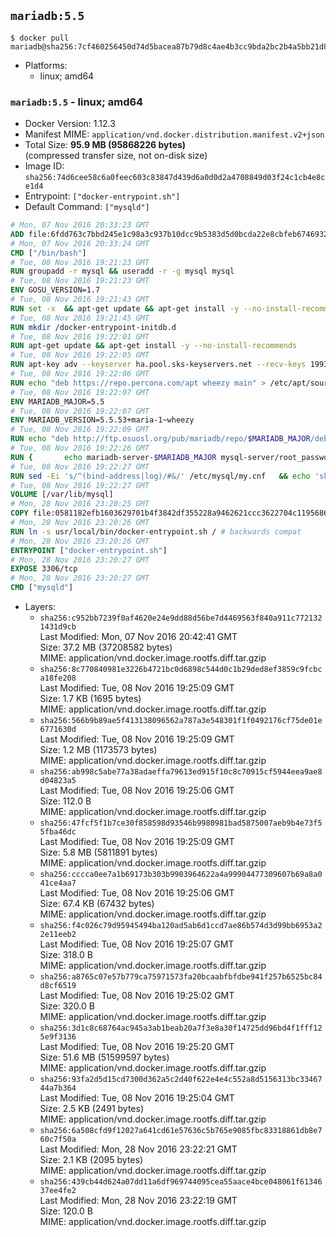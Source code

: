 ## `mariadb:5.5`

```console
$ docker pull mariadb@sha256:7cf460256450d74d5bacea87b79d8c4ae4b3cc9bda2bc2b4a5bb21d8a98927d8
```

-	Platforms:
	-	linux; amd64

### `mariadb:5.5` - linux; amd64

-	Docker Version: 1.12.3
-	Manifest MIME: `application/vnd.docker.distribution.manifest.v2+json`
-	Total Size: **95.9 MB (95868226 bytes)**  
	(compressed transfer size, not on-disk size)
-	Image ID: `sha256:74d6cee58c6a0feec603c83847d439d6a0d0d2a4708849d03f24c1cb4e8ce1d4`
-	Entrypoint: `["docker-entrypoint.sh"]`
-	Default Command: `["mysqld"]`

```dockerfile
# Mon, 07 Nov 2016 20:33:23 GMT
ADD file:6fdd763c7bbd245e1c98a3c937b10dcc9b5383d5d0bcda22e8cbfeb6746932da in / 
# Mon, 07 Nov 2016 20:33:24 GMT
CMD ["/bin/bash"]
# Tue, 08 Nov 2016 19:21:23 GMT
RUN groupadd -r mysql && useradd -r -g mysql mysql
# Tue, 08 Nov 2016 19:21:23 GMT
ENV GOSU_VERSION=1.7
# Tue, 08 Nov 2016 19:21:43 GMT
RUN set -x 	&& apt-get update && apt-get install -y --no-install-recommends ca-certificates wget && rm -rf /var/lib/apt/lists/* 	&& wget -O /usr/local/bin/gosu "https://github.com/tianon/gosu/releases/download/$GOSU_VERSION/gosu-$(dpkg --print-architecture)" 	&& wget -O /usr/local/bin/gosu.asc "https://github.com/tianon/gosu/releases/download/$GOSU_VERSION/gosu-$(dpkg --print-architecture).asc" 	&& export GNUPGHOME="$(mktemp -d)" 	&& gpg --keyserver ha.pool.sks-keyservers.net --recv-keys B42F6819007F00F88E364FD4036A9C25BF357DD4 	&& gpg --batch --verify /usr/local/bin/gosu.asc /usr/local/bin/gosu 	&& rm -r "$GNUPGHOME" /usr/local/bin/gosu.asc 	&& chmod +x /usr/local/bin/gosu 	&& gosu nobody true 	&& apt-get purge -y --auto-remove ca-certificates wget
# Tue, 08 Nov 2016 19:21:45 GMT
RUN mkdir /docker-entrypoint-initdb.d
# Tue, 08 Nov 2016 19:22:01 GMT
RUN apt-get update && apt-get install -y --no-install-recommends 		apt-transport-https ca-certificates 		pwgen 	&& rm -rf /var/lib/apt/lists/*
# Tue, 08 Nov 2016 19:22:05 GMT
RUN apt-key adv --keyserver ha.pool.sks-keyservers.net --recv-keys 199369E5404BD5FC7D2FE43BCBCB082A1BB943DB 	&& apt-key adv --keyserver ha.pool.sks-keyservers.net --recv-keys 430BDF5C56E7C94E848EE60C1C4CBDCDCD2EFD2A 	&& apt-key adv --keyserver ha.pool.sks-keyservers.net --recv-keys 4D1BB29D63D98E422B2113B19334A25F8507EFA5
# Tue, 08 Nov 2016 19:22:06 GMT
RUN echo "deb https://repo.percona.com/apt wheezy main" > /etc/apt/sources.list.d/percona.list 	&& { 		echo 'Package: *'; 		echo 'Pin: release o=Percona Development Team'; 		echo 'Pin-Priority: 998'; 	} > /etc/apt/preferences.d/percona
# Tue, 08 Nov 2016 19:22:07 GMT
ENV MARIADB_MAJOR=5.5
# Tue, 08 Nov 2016 19:22:07 GMT
ENV MARIADB_VERSION=5.5.53+maria-1~wheezy
# Tue, 08 Nov 2016 19:22:09 GMT
RUN echo "deb http://ftp.osuosl.org/pub/mariadb/repo/$MARIADB_MAJOR/debian wheezy main" > /etc/apt/sources.list.d/mariadb.list 	&& { 		echo 'Package: *'; 		echo 'Pin: release o=MariaDB'; 		echo 'Pin-Priority: 999'; 	} > /etc/apt/preferences.d/mariadb
# Tue, 08 Nov 2016 19:22:26 GMT
RUN { 		echo mariadb-server-$MARIADB_MAJOR mysql-server/root_password password 'unused'; 		echo mariadb-server-$MARIADB_MAJOR mysql-server/root_password_again password 'unused'; 	} | debconf-set-selections 	&& apt-get update 	&& apt-get install -y 		mariadb-server=$MARIADB_VERSION 		percona-xtrabackup 		socat 	&& rm -rf /var/lib/apt/lists/* 	&& sed -ri 's/^user\s/#&/' /etc/mysql/my.cnf /etc/mysql/conf.d/* 	&& rm -rf /var/lib/mysql && mkdir -p /var/lib/mysql /var/run/mysqld 	&& chown -R mysql:mysql /var/lib/mysql /var/run/mysqld 	&& chmod 777 /var/run/mysqld
# Tue, 08 Nov 2016 19:22:27 GMT
RUN sed -Ei 's/^(bind-address|log)/#&/' /etc/mysql/my.cnf 	&& echo 'skip-host-cache\nskip-name-resolve' | awk '{ print } $1 == "[mysqld]" && c == 0 { c = 1; system("cat") }' /etc/mysql/my.cnf > /tmp/my.cnf 	&& mv /tmp/my.cnf /etc/mysql/my.cnf
# Tue, 08 Nov 2016 19:22:27 GMT
VOLUME [/var/lib/mysql]
# Mon, 28 Nov 2016 23:20:25 GMT
COPY file:0581182efb1603629701b4f3842df355228a9462621ccc3622704c119568657d in /usr/local/bin/ 
# Mon, 28 Nov 2016 23:20:26 GMT
RUN ln -s usr/local/bin/docker-entrypoint.sh / # backwards compat
# Mon, 28 Nov 2016 23:20:26 GMT
ENTRYPOINT ["docker-entrypoint.sh"]
# Mon, 28 Nov 2016 23:20:27 GMT
EXPOSE 3306/tcp
# Mon, 28 Nov 2016 23:20:27 GMT
CMD ["mysqld"]
```

-	Layers:
	-	`sha256:c952bb7239f0af4620e24e9dd88d56be7d4469563f840a911c7721321431d9cb`  
		Last Modified: Mon, 07 Nov 2016 20:42:41 GMT  
		Size: 37.2 MB (37208582 bytes)  
		MIME: application/vnd.docker.image.rootfs.diff.tar.gzip
	-	`sha256:8c770840981e3226b4721bc0d6898c544d0c1b29ded8ef3859c9fcbca18fe208`  
		Last Modified: Tue, 08 Nov 2016 19:25:09 GMT  
		Size: 1.7 KB (1695 bytes)  
		MIME: application/vnd.docker.image.rootfs.diff.tar.gzip
	-	`sha256:566b9b89ae5f413138096562a787a3e548301f1f0492176cf75de01e6771630d`  
		Last Modified: Tue, 08 Nov 2016 19:25:09 GMT  
		Size: 1.2 MB (1173573 bytes)  
		MIME: application/vnd.docker.image.rootfs.diff.tar.gzip
	-	`sha256:ab998c5abe77a38adaeffa79613ed915f10c8c70915cf5944eea9ae8d04823a5`  
		Last Modified: Tue, 08 Nov 2016 19:25:06 GMT  
		Size: 112.0 B  
		MIME: application/vnd.docker.image.rootfs.diff.tar.gzip
	-	`sha256:47fcf5f1b7ce30f858598d93546b9980981bad5875007aeb9b4e73f55fba46dc`  
		Last Modified: Tue, 08 Nov 2016 19:25:09 GMT  
		Size: 5.8 MB (5811891 bytes)  
		MIME: application/vnd.docker.image.rootfs.diff.tar.gzip
	-	`sha256:cccca0ee7a1b69173b303b9903964622a4a99904477309607b69a8a041ce4aa7`  
		Last Modified: Tue, 08 Nov 2016 19:25:06 GMT  
		Size: 67.4 KB (67432 bytes)  
		MIME: application/vnd.docker.image.rootfs.diff.tar.gzip
	-	`sha256:f4c026c79d95945494ba120ad5ab6d1ccd7ae86b574d3d99bb6953a22e11eeb2`  
		Last Modified: Tue, 08 Nov 2016 19:25:07 GMT  
		Size: 318.0 B  
		MIME: application/vnd.docker.image.rootfs.diff.tar.gzip
	-	`sha256:a8765c07e57b779ca75971573fa20bcaabfbfdbe941f257b6525bc84d8cf6519`  
		Last Modified: Tue, 08 Nov 2016 19:25:02 GMT  
		Size: 320.0 B  
		MIME: application/vnd.docker.image.rootfs.diff.tar.gzip
	-	`sha256:3d1c8c68764ac945a3ab1beab20a7f3e8a30f14725dd96bd4f1fff125e9f3136`  
		Last Modified: Tue, 08 Nov 2016 19:25:20 GMT  
		Size: 51.6 MB (51599597 bytes)  
		MIME: application/vnd.docker.image.rootfs.diff.tar.gzip
	-	`sha256:93fa2d5d15cd7300d362a5c2d40f622e4e4c552a8d5156313bc3346744a7b364`  
		Last Modified: Tue, 08 Nov 2016 19:25:04 GMT  
		Size: 2.5 KB (2491 bytes)  
		MIME: application/vnd.docker.image.rootfs.diff.tar.gzip
	-	`sha256:6a508cfd9f12027a641cd61e57636c5b765e9085fbc83318861db8e760c7f50a`  
		Last Modified: Mon, 28 Nov 2016 23:22:21 GMT  
		Size: 2.1 KB (2095 bytes)  
		MIME: application/vnd.docker.image.rootfs.diff.tar.gzip
	-	`sha256:439cb44d624a07dd11a6df969744095cea55aace4bce048061f6134637ee4fe2`  
		Last Modified: Mon, 28 Nov 2016 23:22:19 GMT  
		Size: 120.0 B  
		MIME: application/vnd.docker.image.rootfs.diff.tar.gzip
